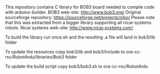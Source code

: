 This repository contains C library for BOB3 board needed to compile code with arduino-builder.
BOB3 web-site: http://www.bob3.org/
Original sourceforge repository: https://sourceforge.net/projects/nibo/
Please note that this was extracted from a bigger library supporting all nicai-systems robots.
Nicai systems web-site: http://www.nicai-systems.com/

To build the library run once.sh and the resulting .a file will land in bob3/lib folder

To update the resources copy bob3/lib and bob3/include to ora-cc-rsc/RobotArdu/libraries/Bob3 folder

To update the build script copy bob3/bob3.sh to ora-cc-rsc/RobotArdu
